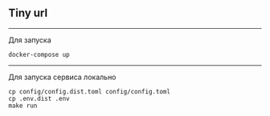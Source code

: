 ## Tiny url

---


Для запуска
```shell script
docker-compose up
```
---
Для запуска сервиса локально
```shell script
cp config/config.dist.toml config/config.toml
cp .env.dist .env
make run
```

